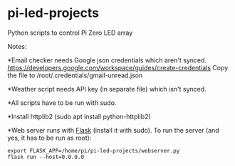 # pi-led-projects
Python scripts to control Pi Zero LED array

Notes:

  *Email checker needs Google json credentials which aren't synced.
  https://developers.google.com/workspace/guides/create-credentials
  Copy the file to /root/.credentials/gmail-unread.json

  *Weather script needs API key (in separate file) which isn't synced.

  *All scripts have to be run with sudo.
  
  *Install httplib2 (sudo apt install python-httplib2)

  *Web server runs with [Flask](http://flask.pocoo.org/docs/0.12/installation/#installation) (install it with sudo). To run the server (and yes, it has to be run as root):
```
export FLASK_APP=/home/pi/pi-led-projects/webserver.py
flask run --host=0.0.0.0
```

